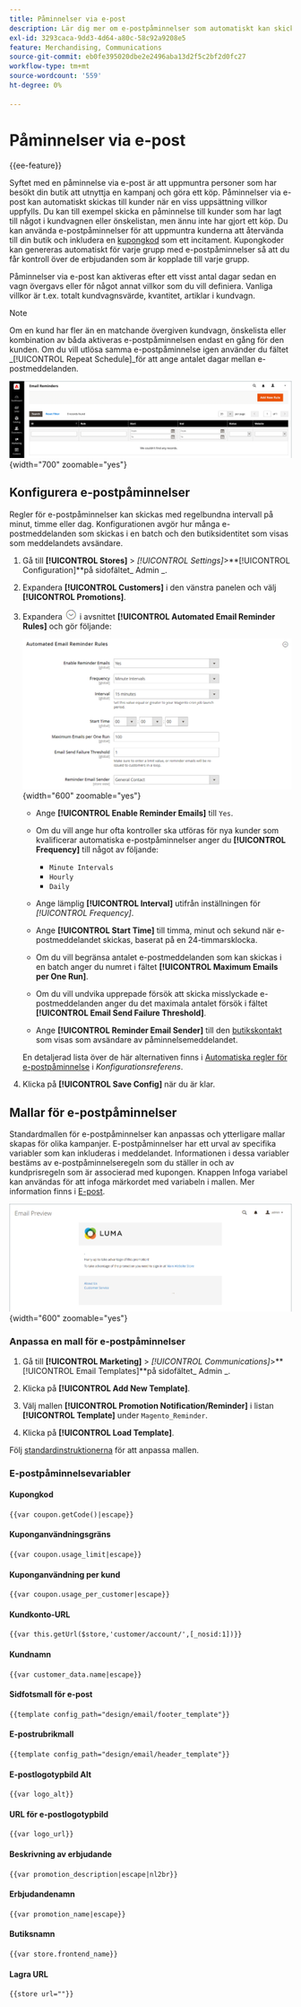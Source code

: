 ```yaml
---
title: Påminnelser via e-post
description: Lär dig mer om e-postpåminnelser som automatiskt kan skickas till kunder när en viss uppsättning villkor uppfylls.
exl-id: 3293caca-9dd3-4d64-a80c-58c92a9208e5
feature: Merchandising, Communications
source-git-commit: eb0fe395020dbe2e2496aba13d2f5c2bf2d0fc27
workflow-type: tm+mt
source-wordcount: '559'
ht-degree: 0%

---
```


# Påminnelser via e-post

{{ee-feature}}

Syftet med en påminnelse via e-post är att uppmuntra personer som har besökt din butik att utnyttja en kampanj och göra ett köp. Påminnelser via e-post kan automatiskt skickas till kunder när en viss uppsättning villkor uppfylls. Du kan till exempel skicka en påminnelse till kunder som har lagt till något i kundvagnen eller önskelistan, men ännu inte har gjort ett köp. Du kan använda e-postpåminnelser för att uppmuntra kunderna att återvända till din butik och inkludera en [kupongkod](price-rules-cart-coupon.md) som ett incitament. Kupongkoder kan genereras automatiskt för varje grupp med e-postpåminnelser så att du får kontroll över de erbjudanden som är kopplade till varje grupp.

Påminnelser via e-post kan aktiveras efter ett visst antal dagar sedan en vagn övergavs eller för något annat villkor som du vill definiera. Vanliga villkor är t.ex. totalt kundvagnsvärde, kvantitet, artiklar i kundvagn.

>[!NOTE]
>
>Om en kund har fler än en matchande övergiven kundvagn, önskelista eller kombination av båda aktiveras e-postpåminnelsen endast en gång för den kunden. Om du vill utlösa samma e-postpåminnelse igen använder du fältet _[!UICONTROL Repeat Schedule]_för att ange antalet dagar mellan e-postmeddelanden.

![E-postpåminnelser](./assets/email-reminders.png){width="700" zoomable="yes"}

## Konfigurera e-postpåminnelser

Regler för e-postpåminnelser kan skickas med regelbundna intervall på minut, timme eller dag. Konfigurationen avgör hur många e-postmeddelanden som skickas i en batch och den butiksidentitet som visas som meddelandets avsändare.

1. Gå till **[!UICONTROL Stores]** > _[!UICONTROL Settings]_>**[!UICONTROL Configuration]**på sidofältet_ Admin _.

1. Expandera **[!UICONTROL Customers]** i den vänstra panelen och välj **[!UICONTROL Promotions]**.

1. Expandera ![Expansionsväljaren](../assets/icon-display-expand.png) i avsnittet **[!UICONTROL Automated Email Reminder Rules]** och gör följande:

   ![Kundkonfiguration - automatiska påminnelseregler för e-post](../configuration-reference/customers/assets/promotions-automated-email-reminder-rules.png){width="600" zoomable="yes"}

   - Ange **[!UICONTROL Enable Reminder Emails]** till `Yes`.

   - Om du vill ange hur ofta kontroller ska utföras för nya kunder som kvalificerar automatiska e-postpåminnelser anger du **[!UICONTROL Frequency]** till något av följande:

      - `Minute Intervals`
      - `Hourly`
      - `Daily`

   - Ange lämplig **[!UICONTROL Interval]** utifrån inställningen för _[!UICONTROL Frequency]_.

   - Ange **[!UICONTROL Start Time]** till timma, minut och sekund när e-postmeddelandet skickas, baserat på en 24-timmarsklocka.

   - Om du vill begränsa antalet e-postmeddelanden som kan skickas i en batch anger du numret i fältet **[!UICONTROL Maximum Emails per One Run]**.

   - Om du vill undvika upprepade försök att skicka misslyckade e-postmeddelanden anger du det maximala antalet försök i fältet **[!UICONTROL Email Send Failure Threshold]**.

   - Ange **[!UICONTROL Reminder Email Sender]** till den [butikskontakt](../getting-started/store-details.md#store-email-addresses) som visas som avsändare av påminnelsemeddelandet.

   En detaljerad lista över de här alternativen finns i [Automatiska regler för e-postpåminnelse](../configuration-reference/customers/promotions.md#automated-email-reminder-rules) i _Konfigurationsreferens_.

1. Klicka på **[!UICONTROL Save Config]** när du är klar.

## Mallar för e-postpåminnelser

Standardmallen för e-postpåminnelser kan anpassas och ytterligare mallar skapas för olika kampanjer. E-postpåminnelser har ett urval av specifika variabler som kan inkluderas i meddelandet. Informationen i dessa variabler bestäms av e-postpåminnelseregeln som du ställer in och av kundprisregeln som är associerad med kupongen. Knappen Infoga variabel kan användas för att infoga märkordet med variabeln i mallen. Mer information finns i [E-post](../systems/email-templates.md).

![Förhandsgranskning av påminnelse via e-post](./assets/email-reminder-preview-promotion-template.png){width="600" zoomable="yes"}

### Anpassa en mall för e-postpåminnelser

1. Gå till **[!UICONTROL Marketing]** > _[!UICONTROL Communications]_>**[!UICONTROL Email Templates]**på sidofältet_ Admin _.

1. Klicka på **[!UICONTROL Add New Template]**.

1. Välj mallen **[!UICONTROL Promotion Notification/Reminder]** i listan **[!UICONTROL Template]** under `Magento_Reminder`.

1. Klicka på **[!UICONTROL Load Template]**.

Följ [standardinstruktionerna](../systems/email-template-custom.md) för att anpassa mallen.

### E-postpåminnelsevariabler

#### Kupongkod

```
{{var coupon.getCode()|escape}}
```

#### Kuponganvändningsgräns

```
{{var coupon.usage_limit|escape}}
```

#### Kuponganvändning per kund

```
{{var coupon.usage_per_customer|escape}}
```

#### Kundkonto-URL

```
{{var this.getUrl($store,'customer/account/',[_nosid:1])}}
```

#### Kundnamn

```
{{var customer_data.name|escape}}
```

#### Sidfotsmall för e-post

```
{{template config_path="design/email/footer_template"}}
```

#### E-postrubrikmall

```
{{template config_path="design/email/header_template"}}
```

#### E-postlogotypbild Alt

```
{{var logo_alt}}
```

#### URL för e-postlogotypbild

```
{{var logo_url}}
```

#### Beskrivning av erbjudande

```
{{var promotion_description|escape|nl2br}}
```

#### Erbjudandenamn

```
{{var promotion_name|escape}}
```

#### Butiksnamn

```
{{var store.frontend_name}}
```

#### Lagra URL

```
{{store url=""}}
```
